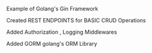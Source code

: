 Example of Golang's Gin Framework 

Created REST ENDPOINTS for BASIC CRUD Operations

Added Authorization , Logging Middlewares 

Added GORM golang's ORM Library 

